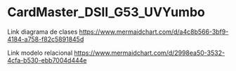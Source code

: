 # CardMaster_DSII_G53_UVYumbo

Link diagrama de clases
https://www.mermaidchart.com/d/a4c8b566-3bf9-4184-a758-f82c5891845d

Link modelo relacional
https://www.mermaidchart.com/d/2998ea50-3532-4cfa-b530-ebb7004d444e
